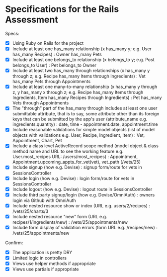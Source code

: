 # Specifications for the Rails Assessment

Specs:
- [x] Using Ruby on Rails for the project
- [x] Include at least one has_many relationship (x has_many y; e.g. User has_many Recipes) : Owner has_many Pets
- [x] Include at least one belongs_to relationship (x belongs_to y; e.g. Post belongs_to User) : Pet belongs_to Owner
- [x] Include at least two has_many through relationships (x has_many y through z; e.g. Recipe has_many Items through Ingredients) : Vet has_many Pets through Appointments
- [x] Include at least one many-to-many relationship (x has_many y through z, y has_many x through z; e.g. Recipe has_many Items through Ingredients, Item has_many Recipes through Ingredients) : Pet has_many Vets through Appointments
- [x] The "through" part of the has_many through includes at least one user submittable attribute, that is to say, some attribute other than its foreign keys that can be submitted by the app's user (attribute_name e.g. ingredients.quantity) : date, time - appointment.date, appointment.time
- [x] Include reasonable validations for simple model objects (list of model objects with validations e.g. User, Recipe, Ingredient, Item) : Vet, Appointment, Chart, Pet
- [x] Include a class level ActiveRecord scope method (model object & class method name and URL to see the working feature e.g. User.most_recipes URL: /users/most_recipes) : Appointment, Appointment.upcoming_appts_for_vet(vet), vet_path (/vets/25)
- [x] Include signup (how e.g. Devise) : signup form/route for vets in SessionsController
- [x] Include login (how e.g. Devise) : login form/route for vets in SessionsController
- [x] Include logout (how e.g. Devise) : logout route in SessionsController
- [x] Include third party signup/login (how e.g. Devise/OmniAuth) : owners login via Github with OmniAuth
- [x] Include nested resource show or index (URL e.g. users/2/recipes) : /vets/25/charts/3
- [x] Include nested resource "new" form (URL e.g. recipes/1/ingredients/new) : /vets/25/appointments/new
- [x] Include form display of validation errors (form URL e.g. /recipes/new) : /vets/25/appointments/new

Confirm:
- [x] The application is pretty DRY
- [x] Limited logic in controllers
- [x] Views use helper methods if appropriate
- [x] Views use partials if appropriate
